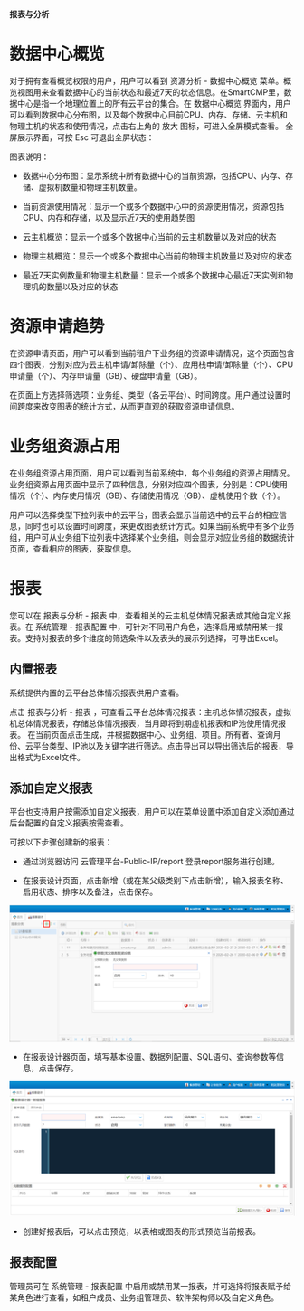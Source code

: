 **报表与分析**


# 数据中心概览

对于拥有查看概览权限的用户，用户可以看到 资源分析 - 数据中心概览 菜单。概览视图用来查看数据中心的当前状态和最近7天的状态信息。在SmartCMP里，数据中心是指一个地理位置上的所有云平台的集合。在 数据中心概览 界面内，用户可以看到数据中心分布图，以及每个数据中心目前CPU、内存、存储、云主机和物理主机的状态和使用情况，点击右上角的 放大 图标，可进入全屏模式查看。
全屏展示界面，可按 Esc 可退出全屏状态：

图表说明：

-   数据中心分布图：显示系统中所有数据中心的当前资源，包括CPU、内存、存储、虚拟机数量和物理主机数量。

-   当前资源使用情况：显示一个或多个数据中心中的资源使用情况，资源包括CPU、内存和存储，以及显示近7天的使用趋势图

-   云主机概览：显示一个或多个数据中心当前的云主机数量以及对应的状态

-   物理主机概览：显示一个或多个数据中心当前的物理主机数量以及对应的状态

-   最近7天实例数量和物理主机数量：显示一个或多个数据中心最近7天实例和物理机的数量以及对应的状态

# 资源申请趋势

在资源申请页面，用户可以看到当前租户下业务组的资源申请情况，这个页面包含四个图表，分别对应为云主机申请/卸除量（个）、应用栈申请/卸除量（个）、CPU申请量（个）、内存申请量（GB）、硬盘申请量（GB）。

在页面上方选择筛选项：业务组、类型（各云平台）、时间跨度。用户通过设置时间跨度来改变图表的统计方式，从而更直观的获取资源申请信息。

# 业务组资源占用

在业务组资源占用页面，用户可以看到当前系统中，每个业务组的资源占用情况。业务组资源占用页面中显示了四种信息，分别对应四个图表，分别是：CPU使用情况（个）、内存使用情况（GB）、存储使用情况（GB）、虚机使用个数（个）。

用户可以选择类型下拉列表中的云平台，图表会显示当前选中的云平台的相应信息，同时也可以设置时间跨度，来更改图表统计方式。如果当前系统中有多个业务组，用户可从业务组下拉列表中选择某个业务组，则会显示对应业务组的数据统计页面，查看相应的图表，获取信息。

# 报表

您可以在 报表与分析 - 报表 中，查看相关的云主机总体情况报表或其他自定义报表。在 系统管理 - 报表配置 中，可针对不同用户角色，选择启用或禁用某一报表。支持对报表的多个维度的筛选条件以及表头的展示列选择，可导出Excel。

## 内置报表

系统提供内置的云平台总体情况报表供用户查看。

点击 报表与分析 - 报表 ，可查看云平台总体情况报表：主机总体情况报表，虚拟机总体情况报表，存储总体情况报表，当月即将到期虚机报表和IP池使用情况报表。 在当前页面点击生成，并根据数据中心、业务组、项目。所有者、查询月份、云平台类型、IP池以及关键字进行筛选。点击导出可以导出筛选后的报表，导出格式为Excel文件。

## 添加自定义报表

平台也支持用户按需添加自定义报表，用户可以在菜单设置中添加自定义添加通过后台配置的自定义报表按需查看。

可按以下步骤创建新的报表：

+ 通过浏览器访问 云管理平台-Public-IP/report 登录report服务进行创建。

+ 在报表设计页面，点击新增（或在某父级类别下点击新增），输入报表名称、启用状态、排序以及备注，点击保存。

![报表1](../../picture/Admin/报表1.png)

+ 在报表设计器页面，填写基本设置、数据列配置、SQL语句、查询参数等信息，点击保存。

![报表2](../../picture/Admin/报表2.png)

+ 创建好报表后，可以点击预览，以表格或图表的形式预览当前报表。


## 报表配置

管理员可在 系统管理 - 报表配置 中启用或禁用某一报表，并可选择将报表赋予给某角色进行查看，如租户成员、业务组管理员、软件架构师以及自定义角色。